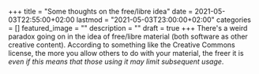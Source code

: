 +++
title =  "Some thoughts on the free/libre idea"
date = 2021-05-03T22:55:00+02:00
lastmod = "2021-05-03T23:00:00+02:00"
categories = []
featured_image = ""
description = ""
draft = true
+++
There's a weird paradox going on in the idea of free/libre material (both software as other creative content). According to something like the Creative Commons license, the more you allow others to do with your material, the freer it is *even if this means that those using it may limit subsequent usage*. 
<!--more-->
